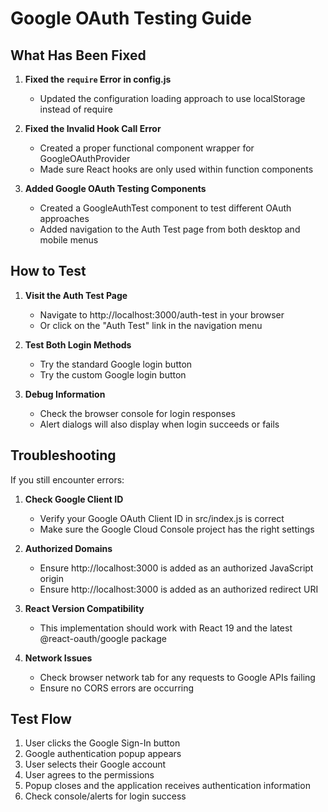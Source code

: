 # Google OAuth Testing Guide

## What Has Been Fixed

1. **Fixed the `require` Error in config.js**
   - Updated the configuration loading approach to use localStorage instead of require

2. **Fixed the Invalid Hook Call Error**
   - Created a proper functional component wrapper for GoogleOAuthProvider
   - Made sure React hooks are only used within function components

3. **Added Google OAuth Testing Components**
   - Created a GoogleAuthTest component to test different OAuth approaches
   - Added navigation to the Auth Test page from both desktop and mobile menus

## How to Test

1. **Visit the Auth Test Page**
   - Navigate to http://localhost:3000/auth-test in your browser
   - Or click on the "Auth Test" link in the navigation menu

2. **Test Both Login Methods**
   - Try the standard Google login button
   - Try the custom Google login button

3. **Debug Information**
   - Check the browser console for login responses
   - Alert dialogs will also display when login succeeds or fails

## Troubleshooting

If you still encounter errors:

1. **Check Google Client ID**
   - Verify your Google OAuth Client ID in src/index.js is correct
   - Make sure the Google Cloud Console project has the right settings

2. **Authorized Domains**
   - Ensure http://localhost:3000 is added as an authorized JavaScript origin
   - Ensure http://localhost:3000 is added as an authorized redirect URI

3. **React Version Compatibility**
   - This implementation should work with React 19 and the latest @react-oauth/google package

4. **Network Issues**
   - Check browser network tab for any requests to Google APIs failing
   - Ensure no CORS errors are occurring

## Test Flow

1. User clicks the Google Sign-In button
2. Google authentication popup appears
3. User selects their Google account
4. User agrees to the permissions
5. Popup closes and the application receives authentication information
6. Check console/alerts for login success 
